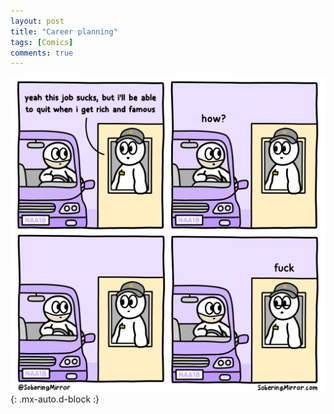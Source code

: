 ```yaml
---
layout: post
title: "Career planning"
tags: [Comics]
comments: true
---
```



!["Career planning"](/comics/44.png){: .mx-auto.d-block :}